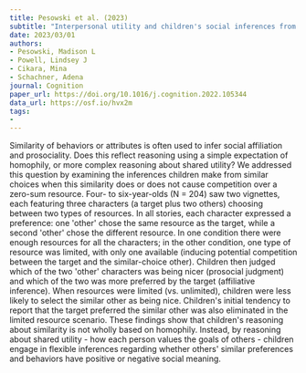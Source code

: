 ```yaml
---
title: Pesowski et al. (2023)
subtitle: "Interpersonal utility and children's social inferences from shared preferences"
date: 2023/03/01
authors:
- Pesowski, Madison L
- Powell, Lindsey J
- Cikara, Mina
- Schachner, Adena
journal: Cognition
paper_url: https://doi.org/10.1016/j.cognition.2022.105344
data_url: https://osf.io/hvx2m
tags:
- 
---
```


Similarity of behaviors or attributes is often used to infer social affiliation and prosociality. Does this reflect reasoning using a simple expectation of homophily, or more complex reasoning about shared utility? We addressed this question by examining the inferences children make from similar choices when this similarity does or does not cause competition over a zero-sum resource. Four- to six-year-olds (N = 204) saw two vignettes, each featuring three characters (a target plus two others) choosing between two types of resources. In all stories, each character expressed a preference: one 'other' chose the same resource as the target, while a second 'other' chose the different resource. In one condition there were enough resources for all the characters; in the other condition, one type of resource was limited, with only one available (inducing potential competition between the target and the similar-choice other). Children then judged which of the two 'other' characters was being nicer (prosocial judgment) and which of the two was more preferred by the target (affiliative inference). When resources were limited (vs. unlimited), children were less likely to select the similar other as being nice. Children's initial tendency to report that the target preferred the similar other was also eliminated in the limited resource scenario. These findings show that children's reasoning about similarity is not wholly based on homophily. Instead, by reasoning about shared utility - how each person values the goals of others - children engage in flexible inferences regarding whether others' similar preferences and behaviors have positive or negative social meaning.
